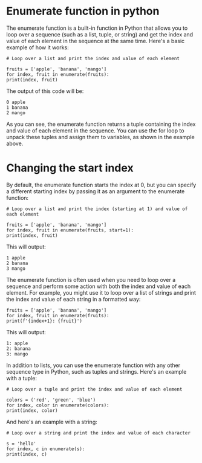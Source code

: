 # Enumerate function in python
The enumerate function is a built-in function in Python that allows you to loop over a sequence (such as a list, tuple, or string) and get the index and value of each element in the sequence at the same time. Here's a basic example of how it works:

```
# Loop over a list and print the index and value of each element

fruits = ['apple', 'banana', 'mango']
for index, fruit in enumerate(fruits):
print(index, fruit)
```
The output of this code will be:

```
0 apple
1 banana
2 mango
```
As you can see, the enumerate function returns a tuple containing the index and value of each element in the sequence. You can use the for loop to unpack these tuples and assign them to variables, as shown in the example above.

# Changing the start index
By default, the enumerate function starts the index at 0, but you can specify a different starting index by passing it as an argument to the enumerate function:

```
# Loop over a list and print the index (starting at 1) and value of each element

fruits = ['apple', 'banana', 'mango']
for index, fruit in enumerate(fruits, start=1):
print(index, fruit)
```
This will output:

```
1 apple
2 banana
3 mango
```
The enumerate function is often used when you need to loop over a sequence and perform some action with both the index and value of each element. For example, you might use it to loop over a list of strings and print the index and value of each string in a formatted way:

```
fruits = ['apple', 'banana', 'mango']
for index, fruit in enumerate(fruits):
print(f'{index+1}: {fruit}')
```
This will output:

```
1: apple
2: banana
3: mango
```
In addition to lists, you can use the enumerate function with any other sequence type in Python, such as tuples and strings. Here's an example with a tuple:

```
# Loop over a tuple and print the index and value of each element

colors = ('red', 'green', 'blue')
for index, color in enumerate(colors):
print(index, color)
```
And here's an example with a string:

```
# Loop over a string and print the index and value of each character

s = 'hello'
for index, c in enumerate(s):
print(index, c)
```
